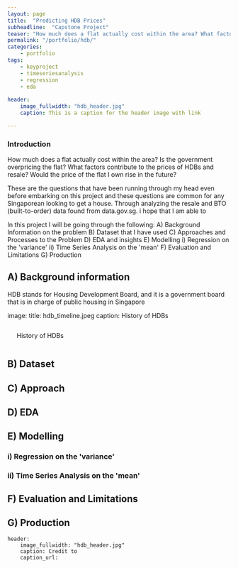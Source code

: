 ```yaml
---
layout: page
title:  "Predicting HDB Prices"
subheadline:  "Capstone Project"
teaser: "How much does a flat actually cost within the area? What factors contribute to the prices of HDBs and resale? Would the price of the flat I own rise in the future? These are questions that most Singaporeans face and what I hope to find insights in through my project"
permalink: "/portfolio/hdb/"
categories:
    - portfolio
tags:
    - keyproject
    - timeseriesanalysis
    - regression
    - eda
  
header:
    image_fullwidth: "hdb_header.jpg"
    caption: This is a caption for the header image with link

---
```


### Introduction
How much does a flat actually cost within the area? Is the government overpricing the flat? What factors contribute to the prices of HDBs and resale? Would the price of the flat I own rise in the future?

These are the questions that have been running through my head even before embarking on this project and these questions are common for any Singaporean looking to get a house. Through analyzing the resale and BTO (built-to-order) data found from data.gov.sg. i hope that I am able to 

In this project I will be going through the following: 
A) Background Information on the problem 
B) Dataset that I have used 
C) Approaches and Processes to the Problem 
D) EDA and insights 
E) Modelling 
   i) Regression on the 'variance' 
   ii) Time Series Analysis on the 'mean' 
F) Evaluation and Limitations 
G) Production 

## A) Background information 

HDB stands for Housing Development Board, and it is a government board that is in charge of public housing in Singapore

image:
    title: hdb_timeline.jpeg
    caption: History of HDBs

<div class="row t60">
    <div class="medium-6 columns b30">
        <img src="{{ site.urlimg }}hdb_timeline.jpeg" alt="">
        <p> History of HDBs </p>
    </div><!-- /.medium-6.columns -->
</div><!-- /.row -->

## B) Dataset 
## C) Approach 
## D) EDA
## E) Modelling 
###    i) Regression on the 'variance' 
###   ii) Time Series Analysis on the 'mean' 
## F) Evaluation and Limitations 
## G) Production 

~~~
header:
    image_fullwidth: "hdb_header.jpg"
    caption: Credit to 
    caption_url: 
~~~


<!--more-->


